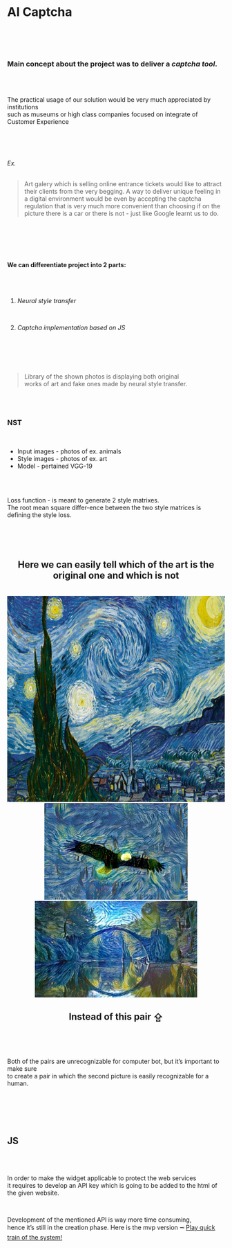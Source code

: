 # AI Captcha

<br/>
<br/>
<br/>

### Main concept about the project was to deliver a *captcha tool*.
<br/>
<br/>

  The practical usage of our solution would be very much appreciated by institutions <br/>
  such as museums or high class companies focused on integrate of Customer Experience

<br/>
<br/>
<br/>

*Ex.*    
<br/>
 > Art galery which is selling online entrance tickets would like to attract their clients from the very begging. A way to deliver unique feeling in a digital environment would be even by accepting the captcha regulation that is very much more convenient than choosing if on the picture there is a car or there is not - just like Google learnt us to do.

<br/>
<br/>
<br/>
<br/>

#### We can differentiate project into 2 parts:

<br/>
<br/>

1.	*Neural style transfer*

<br/>

2.	*Captcha implementation based on JS*

<br/>
<br/>  
<br/>
<br/> 

> Library of the shown photos is displaying both  original <br/> 
  works of art and fake ones made by neural style transfer. 

<br/>
<br/>

### NST

<br/>

* Input images - photos of ex. animals
* Style images - photos of ex. art
* Model - pertained VGG-19

<br/>
<br/>

Loss function - is meant to generate 2 style matrixes.<br/>
The root mean square differ-ence between the two style matrices is defining the style loss.

<br/>
<br/>
<br/>

## <div align="center"> Here we can easily tell which of the art is the original one and which is not

<br>

<div align="center">
 <img src="https://github.com/dkliachkovski/AI_Captcha/blob/master/Images/Style/Starry%20Night.jpg" height="476px">
 <img src="https://github.com/dkliachkovski/AI_Captcha/blob/master/Images/Style/style_transfer_result_eagle6.png" height="223px">
 <img src="https://github.com/dkliachkovski/AI_Captcha/blob/master/Images/Style/style_transfer_result_bridge.jpg" height="223px">
</div>



## <div align="center"> Instead of this pair ⇪

<br/>
<br/>
<br/>

Both of the pairs are unrecognizable for computer bot, but it’s important to make sure<br/>                                             to create a pair in which the second picture is easily recognizable for a human.

<br/>
<br/>
<br/>
<br/>

## JS

<br/>
<br/>

In order to make the widget applicable to protect the web services<br/>
it requires to develop an API key which is going to be added to the html of the given website.

<br/>

Development of the mentioned API is way more time consuming,<br/>
hence it’s still in the creation phase. Here is the mvp version ⭲ [Play quick train of the system!](https://captcha-9bb226.webflow.io/)


















